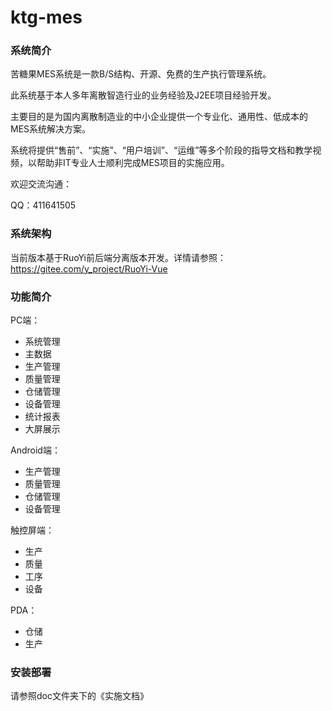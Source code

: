 # ktg-mes

### 系统简介
苦糖果MES系统是一款B/S结构、开源、免费的生产执行管理系统。

此系统基于本人多年离散智造行业的业务经验及J2EE项目经验开发。

主要目的是为国内离散制造业的中小企业提供一个专业化、通用性、低成本的MES系统解决方案。

系统将提供“售前”、“实施”、“用户培训”、“运维”等多个阶段的指导文档和教学视频，以帮助非IT专业人士顺利完成MES项目的实施应用。



欢迎交流沟通：

QQ：411641505

### 系统架构

当前版本基于RuoYi前后端分离版本开发。详情请参照：https://gitee.com/y_project/RuoYi-Vue

### 功能简介

PC端：

- 系统管理
- 主数据
- 生产管理
- 质量管理
- 仓储管理
- 设备管理
- 统计报表
- 大屏展示

Android端：

- 生产管理
- 质量管理
- 仓储管理
- 设备管理

触控屏端：

- 生产
- 质量
- 工序
- 设备

PDA：

- 仓储
- 生产


### 安装部署

请参照doc文件夹下的《实施文档》